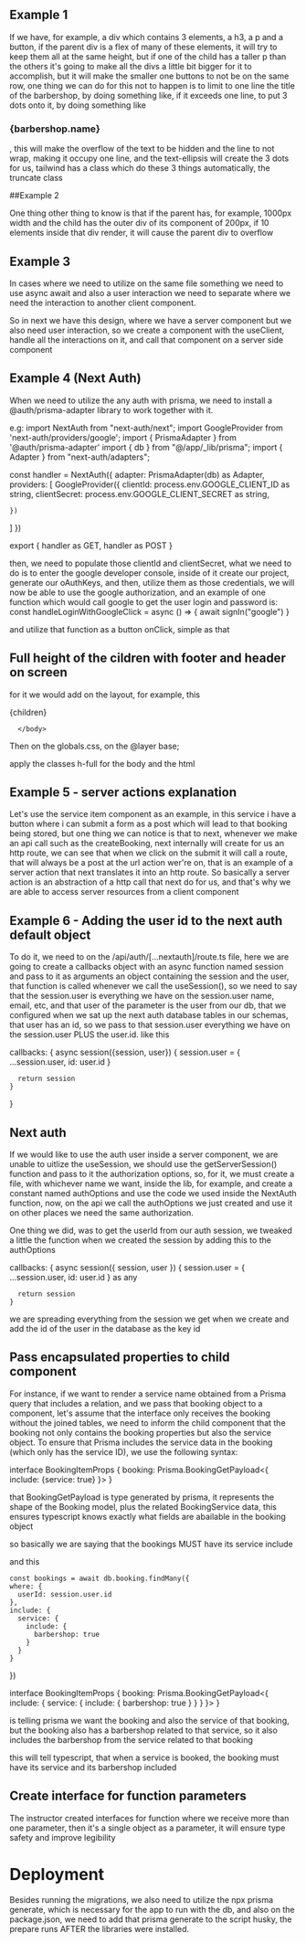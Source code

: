 ## Example 1

If we have, for example, a div which contains 3 elements, a h3, a p and a button, if the parent div is a flex of many of
these elements, it will try to keep them all at the same height, but if one of the child has a taller p than the others
it's going to make all the divs a little bit bigger for it to accomplish, but it will make the smaller one buttons to
not be on the same row, one thing we can do for this not to happen is to limit to one line the title of the barbershop,
by doing something like, if it exceeds one line, to put 3 dots onto it, by doing something like

<h3 className="font-semibold overflow-hidden text-nowrap text-ellipsis">{barbershop.name}</h3>, this will make the overflow
of the text to be hidden and the line to not wrap, making it occupy one line, and the text-ellipsis will create the 3 dots
for us, tailwind has a class which do these 3 things automatically, the truncate class


##Example 2

One thing other thing to know is that if the parent has, for example, 1000px width and the child has the outer div of its
component of 200px, if 10 elements inside that div render, it will cause the parent div to overflow

## Example 3

In cases where we need to utilize on the same file something we need to use async await and also a user interaction we
need to separate where we need the interaction to another client component.

So in next we have this design, where we have a server component but we also need user interaction, so we create a component
with the useClient, handle all the interactions on it, and call that component on a server side component


## Example 4 (Next Auth)

When we need to utilize the any auth with prisma, we need to install a @auth/prisma-adapter library to work together
with it.

e.g: 
import NextAuth from "next-auth/next";
import GoogleProvider from 'next-auth/providers/google';
import { PrismaAdapter } from '@auth/prisma-adapter'
import { db } from "@/app/_lib/prisma";
import { Adapter } from "next-auth/adapters";

const handler = NextAuth({
  adapter: PrismaAdapter(db) as Adapter,
  providers: [
    GoogleProvider({
      clientId: process.env.GOOGLE_CLIENT_ID as string,
      clientSecret: process.env.GOOGLE_CLIENT_SECRET as string,

    })
  ]
})

export { handler as GET, handler as POST }

then, we need to populate those clientId and clientSecret, what we need to do is to enter the google developer console, inside of it create our project, generate our oAuthKeys, and then, utilize them as those credentials, we will now be able to use the google authorization, and an example of one function which would call google to get the user login and password is:   const handleLoginWithGoogleClick = async () => {
    await signIn("google")
  }

  and utilize that function as a button onClick, simple as that

## Full height of the cildren with footer and header on screen

for it we would add on the layout, for example, this

<body className={inter.className} >
        <AuthProvider>
          <div className="flex flex-col h-full">
            <div className='flex-1'>{children}</div>
            <Footer />
          </div>
        </AuthProvider>
        <Toaster />

      </body>

Then on the globals.css, on the @layer base;

apply the classes h-full for the body and the html


## Example 5 - server actions explanation

Let's use the service item component as an example, in this service i have a  button where i can submit a form as a post
 which will lead to that booking being stored, but one thing we can notice is that to next, whenever we make an api call
 such as the createBooking, next internally will create for us an http route, we can see that when we click on the submit
 it will call a route, that will always be a post at the url action wer're on, that is an example of a server action that 
 next translates it into an http route. 
So basically a server action is an abstraction of a http call that next do for us, and that's why we are able to access server
resources from a client component

## Example 6 - Adding the user id to the next auth default object

To do it, we need to on the /api/auth/[...nextauth]/route.ts file, here we are going to create a callbacks object with
an async function named session and pass to it as arguments an object containing the session and the user, that function is
called whenever we call the useSession(), so we need to say that the session.user is everything we have on the session.user
name, email, etc, and that user of the parameter is the user from our db, that we configured when we sat up the next auth
database tables in our schemas, that user has an id, so we pass to that session.user everything we have on the session.user
PLUS the user.id. like this

 callbacks: {
    async session({session, user}) {
      session.user = {
        ...session.user,
        id: user.id
      }

      return session
    }
  }


## Next auth

If we would like to use the auth user inside a server component, we are unable to uitlize the useSession, we should use
the getServerSession() function and pass to it the authorization options, so, for it, we must create a file, with whichever
name we want, inside the lib, for example, and create a constant named authOptions and use the code we used inside the
NextAuth function, now, on the api we call the authOptions we just created and use it on other places we need the same
authorization.

One thing we did, was to get the userId from our auth session, we tweaked a little the function when we created the session
by adding this to the authOptions

  callbacks: {
    async session({ session, user }) {
      session.user = {
        ...session.user,
        id: user.id
      } as any

      return session
    }

  we are spreading everything from the session we get when we create and add the id of the user in the database as
  the key id

  ## Pass encapsulated properties to child component


  For instance, if we want to render a service name obtained from a Prisma query that includes a relation, and we pass that booking object to a component, let's assume that the interface only receives the booking without the joined tables, we need to inform the child component that the booking not only contains the booking properties but also the service object. To ensure that Prisma includes the service data in the booking (which only has the service ID), we use the following syntax:

  interface BookingItemProps {
    booking: Prisma.BookingGetPayload<{
      include: {service: true}
    }>
  } 

  that BookingGetPayload is type generated by prisma, it represents the shape of the Booking model, plus the related BookingService data, this ensures typescript knows exactly what fields are abailable in the booking object

  so basically we are saying that the bookings MUST have its service include

  and this

    const bookings = await db.booking.findMany({
    where: {
      userId: session.user.id
    },
    include: {
      service: {
        include: {
          barbershop: true
        }
      }
    }
  })

  interface BookingItemProps {
  booking: Prisma.BookingGetPayload<{
    include: {
      service: {
        include: {
          barbershop: true
        }
      }
    }
  }>
}

  is telling prisma we want the booking and also the service of that booking, but the booking also has a barbershop
  related to that service, so it also includes the barbershop from the service related to that booking

  this will tell typescript, that when a service is booked, the booking must have its service and its barbershop included

  ## Create interface for function parameters

  The instructor created interfaces for function where we receive more than one parameter, then it's a single object as
  a parameter, it will ensure type safety and improve legibility 

  # Deployment

  Besides running the migrations, we also need to utilize the npx prisma generate, which is necessary for the app to run
  with the db, and also on the package.json, we need to add that prisma generate to the script husky, the prepare
  runs AFTER the libraries were installed.